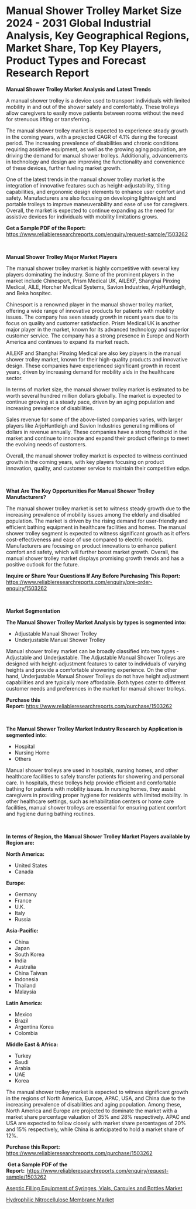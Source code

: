 <p><h1>Manual Shower Trolley Market Size 2024 - 2031 Global Industrial Analysis, Key Geographical Regions, Market Share, Top Key Players, Product Types and Forecast Research Report</h1></p><p><strong>Manual Shower Trolley Market Analysis and Latest Trends</strong></p>
<p><p>A manual shower trolley is a device used to transport individuals with limited mobility in and out of the shower safely and comfortably. These trolleys allow caregivers to easily move patients between rooms without the need for strenuous lifting or transferring.</p><p>The manual shower trolley market is expected to experience steady growth in the coming years, with a projected CAGR of 4.1% during the forecast period. The increasing prevalence of disabilities and chronic conditions requiring assistive equipment, as well as the growing aging population, are driving the demand for manual shower trolleys. Additionally, advancements in technology and design are improving the functionality and convenience of these devices, further fueling market growth.</p><p>One of the latest trends in the manual shower trolley market is the integration of innovative features such as height-adjustability, tilting capabilities, and ergonomic design elements to enhance user comfort and safety. Manufacturers are also focusing on developing lightweight and portable trolleys to improve maneuverability and ease of use for caregivers. Overall, the market is expected to continue expanding as the need for assistive devices for individuals with mobility limitations grows.</p></p>
<p><strong>Get a Sample PDF of the Report:&nbsp;</strong> <a href="https://www.reliableresearchreports.com/enquiry/request-sample/1503262">https://www.reliableresearchreports.com/enquiry/request-sample/1503262</a></p>
<p>&nbsp;</p>
<p><strong>Manual Shower Trolley Major Market Players</strong></p>
<p><p>The manual shower trolley market is highly competitive with several key players dominating the industry. Some of the prominent players in the market include Chinesport, Prism Medical UK, AILEKF, Shanghai Pinxing Medical, AILE, Horcher Medical Systems, Savion Industries, ArjoHuntleigh, and Beka hospitec.</p><p>Chinesport is a renowned player in the manual shower trolley market, offering a wide range of innovative products for patients with mobility issues. The company has seen steady growth in recent years due to its focus on quality and customer satisfaction. Prism Medical UK is another major player in the market, known for its advanced technology and superior customer service. The company has a strong presence in Europe and North America and continues to expand its market reach.</p><p>AILEKF and Shanghai Pinxing Medical are also key players in the manual shower trolley market, known for their high-quality products and innovative design. These companies have experienced significant growth in recent years, driven by increasing demand for mobility aids in the healthcare sector.</p><p>In terms of market size, the manual shower trolley market is estimated to be worth several hundred million dollars globally. The market is expected to continue growing at a steady pace, driven by an aging population and increasing prevalence of disabilities.</p><p>Sales revenue for some of the above-listed companies varies, with larger players like ArjoHuntleigh and Savion Industries generating millions of dollars in revenue annually. These companies have a strong foothold in the market and continue to innovate and expand their product offerings to meet the evolving needs of customers.</p><p>Overall, the manual shower trolley market is expected to witness continued growth in the coming years, with key players focusing on product innovation, quality, and customer service to maintain their competitive edge.</p></p>
<p>&nbsp;</p>
<p><strong>What Are The Key Opportunities For Manual Shower Trolley Manufacturers?</strong></p>
<p><p>The manual shower trolley market is set to witness steady growth due to the increasing prevalence of mobility issues among the elderly and disabled population. The market is driven by the rising demand for user-friendly and efficient bathing equipment in healthcare facilities and homes. The manual shower trolley segment is expected to witness significant growth as it offers cost-effectiveness and ease of use compared to electric models. Manufacturers are focusing on product innovations to enhance patient comfort and safety, which will further boost market growth. Overall, the manual shower trolley market displays promising growth trends and has a positive outlook for the future.</p></p>
<p><strong>Inquire or Share Your Questions If Any Before Purchasing This Report:</strong> <a href="https://www.reliableresearchreports.com/enquiry/pre-order-enquiry/1503262">https://www.reliableresearchreports.com/enquiry/pre-order-enquiry/1503262</a></p>
<p>&nbsp;</p>
<p><strong>Market Segmentation</strong></p>
<p><strong>The Manual Shower Trolley Market Analysis by types is segmented into:</strong></p>
<p><ul><li>Adjustable Manual Shower Trolley</li><li>Underjustable Manual Shower Trolley</li></ul></p>
<p><p>Manual shower trolley market can be broadly classified into two types - Adjustable and Underjustable. The Adjustable Manual Shower Trolleys are designed with height-adjustment features to cater to individuals of varying heights and provide a comfortable showering experience. On the other hand, Underjustable Manual Shower Trolleys do not have height adjustment capabilities and are typically more affordable. Both types cater to different customer needs and preferences in the market for manual shower trolleys.</p></p>
<p><strong>Purchase this Report:&nbsp;</strong><a href="https://www.reliableresearchreports.com/purchase/1503262">https://www.reliableresearchreports.com/purchase/1503262</a></p>
<p>&nbsp;</p>
<p><strong>The Manual Shower Trolley Market Industry Research by Application is segmented into:</strong></p>
<p><ul><li>Hospital</li><li>Nursing Home</li><li>Others</li></ul></p>
<p><p>Manual shower trolleys are used in hospitals, nursing homes, and other healthcare facilities to safely transfer patients for showering and personal care. In hospitals, these trolleys help provide efficient and comfortable bathing for patients with mobility issues. In nursing homes, they assist caregivers in providing proper hygiene for residents with limited mobility. In other healthcare settings, such as rehabilitation centers or home care facilities, manual shower trolleys are essential for ensuring patient comfort and hygiene during bathing routines.</p></p>
<p>&nbsp;</p>
<p><strong>In terms of Region, the Manual Shower Trolley Market Players available by Region are:</strong></p>
<p>
    <p> <strong> North America: </strong>
        <ul>
            <li>United States</li>
            <li>Canada</li>
        </ul>
        </p> 
    <p> <strong> Europe: </strong>
        <ul>
            <li>Germany</li>
            <li>France</li>
            <li>U.K.</li>
            <li>Italy</li>
            <li>Russia</li>
        </ul>
        </p> 
    <p> <strong> Asia-Pacific: </strong>
        <ul>
            <li>China</li>
            <li>Japan</li>
            <li>South Korea</li>
            <li>India</li>
            <li>Australia</li>
            <li>China Taiwan</li>
            <li>Indonesia</li>
            <li>Thailand</li>
            <li>Malaysia</li>
        </ul>
        </p> 
    <p> <strong> Latin America: </strong>
        <ul>
            <li>Mexico</li>
            <li>Brazil</li>
            <li>Argentina Korea</li>
            <li>Colombia</li>
        </ul>
        </p> 
    <p> <strong> Middle East & Africa: </strong>
        <ul>
            <li>Turkey</li>
            <li>Saudi</li>
            <li>Arabia</li>
            <li>UAE</li>
            <li>Korea</li>
        </ul>
    </p>
    </p>
<p><p>The manual shower trolley market is expected to witness significant growth in the regions of North America, Europe, APAC, USA, and China due to the increasing prevalence of disabilities and aging population. Among these, North America and Europe are projected to dominate the market with a market share percentage valuation of 35% and 28% respectively. APAC and USA are expected to follow closely with market share percentages of 20% and 15% respectively, while China is anticipated to hold a market share of 12%.</p></p>
<p><strong>Purchase this Report: </strong><a href="https://www.reliableresearchreports.com/purchase/1503262">https://www.reliableresearchreports.com/purchase/1503262</a></p>
<p>&nbsp;<strong>Get a Sample PDF of the Report:&nbsp;&nbsp;</strong><a href="https://www.reliableresearchreports.com/enquiry/request-sample/1503262">https://www.reliableresearchreports.com/enquiry/request-sample/1503262</a></p>
<p><strong></strong></p>
<p><p><a href="https://issuu.com/reportprime-2/docs/aseptic-filling-equipment-of-syringes-vials-carpul">Aseptic Filling Equipment of Syringes, Vials, Carpules and Bottles Market</a></p><p><a href="https://issuu.com/reportprime-2/docs/hydrophilic-nitrocellulose-membrane-market-size-20">Hydrophilic Nitrocellulose Membrane Market</a></p></p>